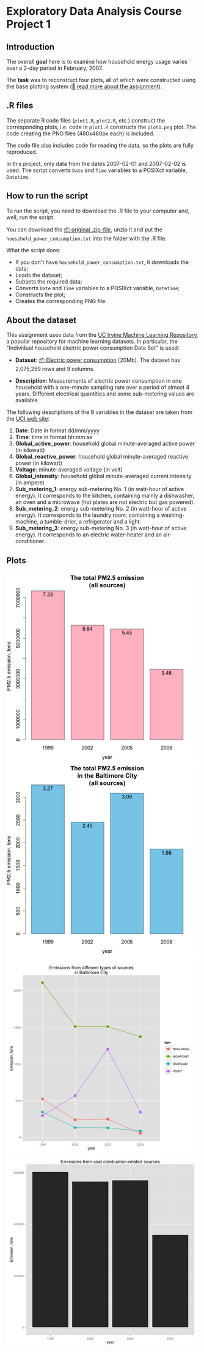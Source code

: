 # Exploratory Data Analysis Course Project 1

## Introduction

The overall **goal** here is to examine how household energy usage
varies over a 2-day period in February, 2007. 

The **task** was to reconstruct four plots, all of which were constructed using the base plotting system ([:book: read more about the assignment](https://github.com/rdpeng/ExData_Plotting1)).

## .R files

The separate R code files (`plot1.R`, `plot2.R`, etc.) construct the corresponding plots, i.e. code in `plot1.R` constructs the `plot1.png` plot. The code creating the PNG files (480x480px each) is included.

The code file also includes code for reading the data, so the plots are fully reproduced. 

In this project, only data from the dates 2007-02-01 and 2007-02-02 is used. The script converts `Date` and `Time` variables to a POSIXct variable, `Datetime`.

## How to run the script

To run the script, you need to download the .R file to your computer and, well, run the script.

You can download the <a href="https://d396qusza40orc.cloudfront.net/exdata%2Fdata%2Fhousehold_power_consumption.zip">:package: original .zip-file</a>, unzip it and put the `household_power_consumption.txt` into the folder with the .R file.

What the script does:

* If you don't have `household_power_consumption.txt`, it downloads the data;
* Loads the dataset;
* Subsets the required data;
* Converts `Date` and `Time` variables to a POSIXct variable, `Datetime`;
* Constructs the plot;
* Creates the corresponding PNG file.

## About the dataset

This assignment uses data from the <a href="http://archive.ics.uci.edu/ml/">UC Irvine Machine Learning Repository</a>, a popular repository for machine learning datasets. In particular, the "Individual household electric power consumption Data Set" is used:

* <b>Dataset</b>: <a href="https://d396qusza40orc.cloudfront.net/exdata%2Fdata%2Fhousehold_power_consumption.zip">:package:  Electric power consumption</a> [20Mb]. The dataset has 2,075,259 rows and 9 columns.

* <b>Description</b>: Measurements of electric power consumption in one household with a one-minute sampling rate over a period of almost 4 years. Different electrical quantities and some sub-metering values are available.


The following descriptions of the 9 variables in the dataset are taken
from the <a href="https://archive.ics.uci.edu/ml/datasets/Individual+household+electric+power+consumption">UCI web site</a>:

<ol>
<li><b>Date</b>: Date in format dd/mm/yyyy </li>
<li><b>Time</b>: time in format hh:mm:ss </li>
<li><b>Global_active_power</b>: household global minute-averaged active power (in kilowatt) </li>
<li><b>Global_reactive_power</b>: household global minute-averaged reactive power (in kilowatt) </li>
<li><b>Voltage</b>: minute-averaged voltage (in volt) </li>
<li><b>Global_intensity</b>: household global minute-averaged current intensity (in ampere) </li>
<li><b>Sub_metering_1</b>: energy sub-metering No. 1 (in watt-hour of active energy). It corresponds to the kitchen, containing mainly a dishwasher, an oven and a microwave (hot plates are not electric but gas powered). </li>
<li><b>Sub_metering_2</b>: energy sub-metering No. 2 (in watt-hour of active energy). It corresponds to the laundry room, containing a washing-machine, a tumble-drier, a refrigerator and a light. </li>
<li><b>Sub_metering_3</b>: energy sub-metering No. 3 (in watt-hour of active energy). It corresponds to an electric water-heater and an air-conditioner.</li>
</ol>

## Plots

![](plot1.png)
![](plot2.png)
![](plot3.png)
![](plot4.png)